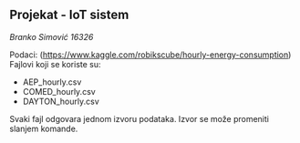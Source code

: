 ## Projekat - IoT sistem

*Branko Simović 16326*  

Podaci: (https://www.kaggle.com/robikscube/hourly-energy-consumption)
Fajlovi koji se koriste su:  
- AEP_hourly.csv
- COMED_hourly.csv
- DAYTON_hourly.csv

Svaki fajl odgovara jednom izvoru podataka. Izvor se može promeniti slanjem komande.